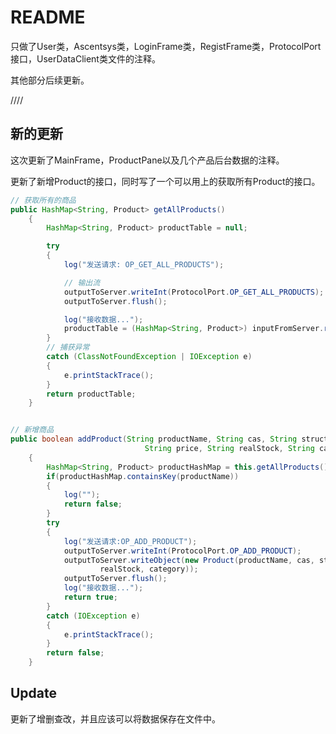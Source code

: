 # README

只做了User类，Ascentsys类，LoginFrame类，RegistFrame类，ProtocolPort接口，UserDataClient类文件的注释。

其他部分后续更新。



////

## 新的更新

这次更新了MainFrame，ProductPane以及几个产品后台数据的注释。

更新了新增Product的接口，同时写了一个可以用上的获取所有Product的接口。

```java
// 获取所有的商品
public HashMap<String, Product> getAllProducts()
	{
		HashMap<String, Product> productTable = null;

		try
		{
			log("发送请求: OP_GET_ALL_PRODUCTS");

			// 输出流
			outputToServer.writeInt(ProtocolPort.OP_GET_ALL_PRODUCTS);
			outputToServer.flush();

			log("接收数据...");
			productTable = (HashMap<String, Product>) inputFromServer.readObject();
		}
		// 捕获异常
		catch (ClassNotFoundException | IOException e)
		{
			e.printStackTrace();
		}
		return productTable;
	}


// 新增商品
public boolean addProduct(String productName, String cas, String structure, String formula,
							  String price, String realStock, String category)
	{
		HashMap<String, Product> productHashMap = this.getAllProducts();
		if(productHashMap.containsKey(productName))
		{
			log("");
			return false;
		}
		try
		{
			log("发送请求:OP_ADD_PRODUCT");
			outputToServer.writeInt(ProtocolPort.OP_ADD_PRODUCT);
			outputToServer.writeObject(new Product(productName, cas, structure, formula, price,
					realStock, category));
			outputToServer.flush();
			log("接收数据...");
			return true;
		}
		catch (IOException e)
		{
			e.printStackTrace();
		}
		return false;
	}
```





## Update

更新了增删查改，并且应该可以将数据保存在文件中。
